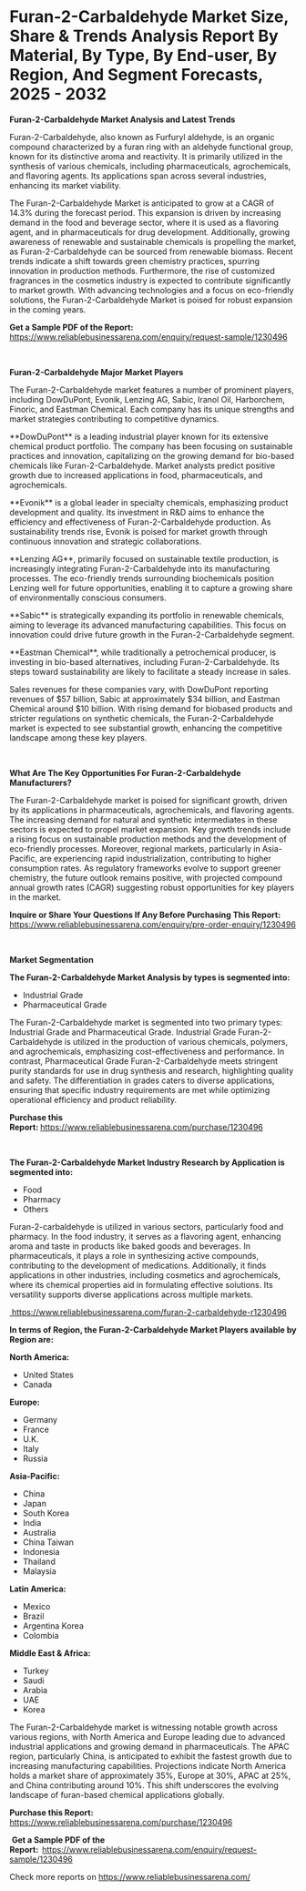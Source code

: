 <p><h1>Furan-2-Carbaldehyde Market Size, Share & Trends Analysis Report By Material, By Type, By End-user, By Region, And Segment Forecasts, 2025 - 2032</h1></p><p><strong>Furan-2-Carbaldehyde Market Analysis and Latest Trends</strong></p>
<p><p>Furan-2-Carbaldehyde, also known as Furfuryl aldehyde, is an organic compound characterized by a furan ring with an aldehyde functional group, known for its distinctive aroma and reactivity. It is primarily utilized in the synthesis of various chemicals, including pharmaceuticals, agrochemicals, and flavoring agents. Its applications span across several industries, enhancing its market viability.</p><p>The Furan-2-Carbaldehyde Market is anticipated to grow at a CAGR of 14.3% during the forecast period. This expansion is driven by increasing demand in the food and beverage sector, where it is used as a flavoring agent, and in pharmaceuticals for drug development. Additionally, growing awareness of renewable and sustainable chemicals is propelling the market, as Furan-2-Carbaldehyde can be sourced from renewable biomass. Recent trends indicate a shift towards green chemistry practices, spurring innovation in production methods. Furthermore, the rise of customized fragrances in the cosmetics industry is expected to contribute significantly to market growth. With advancing technologies and a focus on eco-friendly solutions, the Furan-2-Carbaldehyde Market is poised for robust expansion in the coming years.</p></p>
<p><strong>Get a Sample PDF of the Report:&nbsp;</strong> <a href="https://www.reliablebusinessarena.com/enquiry/request-sample/1230496?utm_campaign=1912&utm_medium=2&utm_source=Github&utm_content=ia&utm_term=03022025&utm_id=furan-2-carbaldehyde">https://www.reliablebusinessarena.com/enquiry/request-sample/1230496</a></p>
<p>&nbsp;</p>
<p><strong>Furan-2-Carbaldehyde Major Market Players</strong></p>
<p><p>The Furan-2-Carbaldehyde market features a number of prominent players, including DowDuPont, Evonik, Lenzing AG, Sabic, Iranol Oil, Harborchem, Finoric, and Eastman Chemical. Each company has its unique strengths and market strategies contributing to competitive dynamics.</p><p>**DowDuPont** is a leading industrial player known for its extensive chemical product portfolio. The company has been focusing on sustainable practices and innovation, capitalizing on the growing demand for bio-based chemicals like Furan-2-Carbaldehyde. Market analysts predict positive growth due to increased applications in food, pharmaceuticals, and agrochemicals.</p><p>**Evonik** is a global leader in specialty chemicals, emphasizing product development and quality. Its investment in R&D aims to enhance the efficiency and effectiveness of Furan-2-Carbaldehyde production. As sustainability trends rise, Evonik is poised for market growth through continuous innovation and strategic collaborations.</p><p>**Lenzing AG**, primarily focused on sustainable textile production, is increasingly integrating Furan-2-Carbaldehyde into its manufacturing processes. The eco-friendly trends surrounding biochemicals position Lenzing well for future opportunities, enabling it to capture a growing share of environmentally conscious consumers.</p><p>**Sabic** is strategically expanding its portfolio in renewable chemicals, aiming to leverage its advanced manufacturing capabilities. This focus on innovation could drive future growth in the Furan-2-Carbaldehyde segment.</p><p>**Eastman Chemical**, while traditionally a petrochemical producer, is investing in bio-based alternatives, including Furan-2-Carbaldehyde. Its steps toward sustainability are likely to facilitate a steady increase in sales.</p><p>Sales revenues for these companies vary, with DowDuPont reporting revenues of $57 billion, Sabic at approximately $34 billion, and Eastman Chemical around $10 billion. With rising demand for biobased products and stricter regulations on synthetic chemicals, the Furan-2-Carbaldehyde market is expected to see substantial growth, enhancing the competitive landscape among these key players.</p></p>
<p>&nbsp;</p>
<p><strong>What Are The Key Opportunities For Furan-2-Carbaldehyde Manufacturers?</strong></p>
<p><p>The Furan-2-Carbaldehyde market is poised for significant growth, driven by its applications in pharmaceuticals, agrochemicals, and flavoring agents. The increasing demand for natural and synthetic intermediates in these sectors is expected to propel market expansion. Key growth trends include a rising focus on sustainable production methods and the development of eco-friendly processes. Moreover, regional markets, particularly in Asia-Pacific, are experiencing rapid industrialization, contributing to higher consumption rates. As regulatory frameworks evolve to support greener chemistry, the future outlook remains positive, with projected compound annual growth rates (CAGR) suggesting robust opportunities for key players in the market.</p></p>
<p><strong>Inquire or Share Your Questions If Any Before Purchasing This Report:</strong> <a href="https://www.reliablebusinessarena.com/enquiry/pre-order-enquiry/1230496?utm_campaign=1912&utm_medium=2&utm_source=Github&utm_content=ia&utm_term=03022025&utm_id=furan-2-carbaldehyde">https://www.reliablebusinessarena.com/enquiry/pre-order-enquiry/1230496</a></p>
<p>&nbsp;</p>
<p><strong>Market Segmentation</strong></p>
<p><strong>The Furan-2-Carbaldehyde Market Analysis by types is segmented into:</strong></p>
<p><ul><li>Industrial Grade</li><li>Pharmaceutical Grade</li></ul></p>
<p><p>The Furan-2-Carbaldehyde market is segmented into two primary types: Industrial Grade and Pharmaceutical Grade. Industrial Grade Furan-2-Carbaldehyde is utilized in the production of various chemicals, polymers, and agrochemicals, emphasizing cost-effectiveness and performance. In contrast, Pharmaceutical Grade Furan-2-Carbaldehyde meets stringent purity standards for use in drug synthesis and research, highlighting quality and safety. The differentiation in grades caters to diverse applications, ensuring that specific industry requirements are met while optimizing operational efficiency and product reliability.</p></p>
<p><strong>Purchase this Report:&nbsp;</strong><a href="https://www.reliablebusinessarena.com/purchase/1230496?utm_campaign=1912&utm_medium=2&utm_source=Github&utm_content=ia&utm_term=03022025&utm_id=furan-2-carbaldehyde">https://www.reliablebusinessarena.com/purchase/1230496</a></p>
<p>&nbsp;</p>
<p><strong>The Furan-2-Carbaldehyde Market Industry Research by Application is segmented into:</strong></p>
<p><ul><li>Food</li><li>Pharmacy</li><li>Others</li></ul></p>
<p><p>Furan-2-carbaldehyde is utilized in various sectors, particularly food and pharmacy. In the food industry, it serves as a flavoring agent, enhancing aroma and taste in products like baked goods and beverages. In pharmaceuticals, it plays a role in synthesizing active compounds, contributing to the development of medications. Additionally, it finds applications in other industries, including cosmetics and agrochemicals, where its chemical properties aid in formulating effective solutions. Its versatility supports diverse applications across multiple markets.</p></p>
<p><a href="https://www.reliablebusinessarena.com/furan-2-carbaldehyde-r1230496?utm_campaign=1912&utm_medium=2&utm_source=Github&utm_content=ia&utm_term=03022025&utm_id=furan-2-carbaldehyde">&nbsp;https://www.reliablebusinessarena.com/furan-2-carbaldehyde-r1230496</a></p>
<p><strong>In terms of Region, the Furan-2-Carbaldehyde Market Players available by Region are:</strong></p>
<p>
    <p> <strong> North America: </strong>
        <ul>
            <li>United States</li>
            <li>Canada</li>
        </ul>
        </p> 
    <p> <strong> Europe: </strong>
        <ul>
            <li>Germany</li>
            <li>France</li>
            <li>U.K.</li>
            <li>Italy</li>
            <li>Russia</li>
        </ul>
        </p> 
    <p> <strong> Asia-Pacific: </strong>
        <ul>
            <li>China</li>
            <li>Japan</li>
            <li>South Korea</li>
            <li>India</li>
            <li>Australia</li>
            <li>China Taiwan</li>
            <li>Indonesia</li>
            <li>Thailand</li>
            <li>Malaysia</li>
        </ul>
        </p> 
    <p> <strong> Latin America: </strong>
        <ul>
            <li>Mexico</li>
            <li>Brazil</li>
            <li>Argentina Korea</li>
            <li>Colombia</li>
        </ul>
        </p> 
    <p> <strong> Middle East & Africa: </strong>
        <ul>
            <li>Turkey</li>
            <li>Saudi</li>
            <li>Arabia</li>
            <li>UAE</li>
            <li>Korea</li>
        </ul>
    </p>
    </p>
<p><p>The Furan-2-Carbaldehyde market is witnessing notable growth across various regions, with North America and Europe leading due to advanced industrial applications and growing demand in pharmaceuticals. The APAC region, particularly China, is anticipated to exhibit the fastest growth due to increasing manufacturing capabilities. Projections indicate North America holds a market share of approximately 35%, Europe at 30%, APAC at 25%, and China contributing around 10%. This shift underscores the evolving landscape of furan-based chemical applications globally.</p></p>
<p><strong>Purchase this Report: </strong><a href="https://www.reliablebusinessarena.com/purchase/1230496?utm_campaign=1912&utm_medium=2&utm_source=Github&utm_content=ia&utm_term=03022025&utm_id=furan-2-carbaldehyde">https://www.reliablebusinessarena.com/purchase/1230496</a></p>
<p>&nbsp;<strong>Get a Sample PDF of the Report:&nbsp;&nbsp;</strong><a href="https://www.reliablebusinessarena.com/enquiry/request-sample/1230496?utm_campaign=1912&utm_medium=2&utm_source=Github&utm_content=ia&utm_term=03022025&utm_id=furan-2-carbaldehyde">https://www.reliablebusinessarena.com/enquiry/request-sample/1230496</a></p>
<p><strong></strong></p>
<p>Check more reports on <a href="https://www.reliablebusinessarena.com/?utm_campaign=1912&utm_medium=2&utm_source=Github&utm_content=ia&utm_term=03022025&utm_id=furan-2-carbaldehyde">https://www.reliablebusinessarena.com/</a></p>